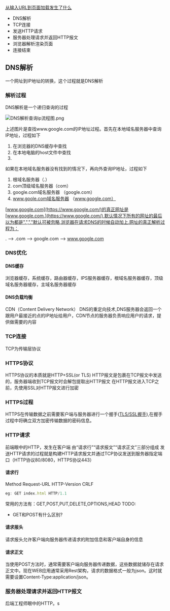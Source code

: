 [从输入URL到页面加载发生了什么](https://segmentfault.com/a/1190000006879700)
- DNS解析
- TCP连接
- 发送HTTP请求
- 服务器处理请求并返回HTTP报文
- 浏览器解析渲染页面
- 连接结束

## DNS解析
一个网址到IP地址的转换，这个过程就是DNS解析
### 解析过程
DNS解析是一个递归查询的过程

![DNS解析查询ip流程图.png](https://upload-images.jianshu.io/upload_images/2885541-ec46dfe611942116.png?imageMogr2/auto-orient/strip%7CimageView2/2/w/1240)

上述图片是查找www.google.com的IP地址过程。首先在本地域名服务器中查询IP地址，过程如下
1. 在浏览器的DNS缓存中查找
2. 在本地电脑的host文件中查找
3. 
如果在本地域名服务器没有找到的情况下，再向外查询IP地址，过程如下
1. 根域名服务器（.）
2. com顶级域名服务器（com）
3. google.com域名服务器 （google.com）
4. www.goole.com域名服务器 （www.google.com）

[www.google.com](https://www.google.com/)的真正网址是[www.google.com.](https://www.google.com/),默认情况下所有的网址的最后以为都是".","."默认可被忽略,浏览器在请求DNS的时候自动加上.网址的真正解析过程为：


. --> .com --> google.com --> www.google.com

### DNS优化
#### DNS缓存
浏览器缓存，系统缓存，路由器缓存，IPS服务器缓存，根域名服务器缓存，顶级域名服务器缓存，主域名服务器缓存
#### DNS负载均衡
CDN（Content Delivery Network） DNS的重定向技术,DNS服务器会返回一个跟用户最接近的点的IP地址给用户，CDN节点的服务器负责响应用户的请求，提供做需要的内容

### TCP连接
TCP为传输层协议

### HTTPS协议
HTTPS协议的本质就是HTTP+SSL(or TLS)
HTTP报文是包裹在TCP报文中发送的，服务器端收到TCP报文时会解包提取出HTTP报文
在HTTP报文进入TCP之前，先使用SSL对HTTP报文进行加密

### HTTPS过程
HTTPS在传输数据之前需要客户端与服务器进行一个握手([TLS/SSL握手](http://www.ruanyifeng.com/blog/2014/09/illustration-ssl.html)),在握手过程中将确立双方加密传输数据的密码信息。

### HTTP请求
前端眼中的HTTP，发生在客户端
由“请求行”“请求报文”“请求正文”三部分组成
发送HTTP请求的过程就是构建HTTP请求报文并通过TCP协议发送到服务器指定端口（HTTP协议80/8080，HTTPS协议443）

#### 请求行
Method Request-URL HTTP-Version CRLF
```javaScript
eg: GET index.html HTTP/1.1
```
常用的方法有：GET,POST,PUT,DELETE,OPTIONS,HEAD
TODO:
- GET和POST有什么区别?

#### 请求报头
请求报头允许客户端向服务器传递请求的附加信息和客户端自身的信息

#### 请求正文
当使用POST方法时，通常需要客户端向服务器传递数据，这些数据就储存在请求正文中。现在WEB应用通常采用Rest架构，请求的数据格式一般为json。这时就需要设置Content-Type:application/json。

### 服务器处理请求并返回HTTP报文
后端工程师眼中的HTTP。s